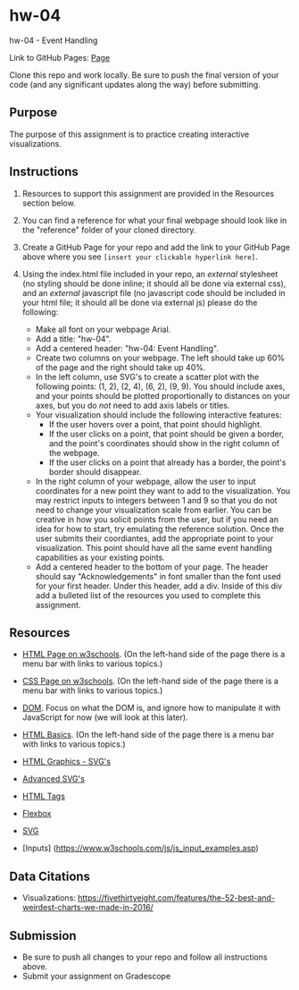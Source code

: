 # hw-04

hw-04 - Event Handling

Link to GitHub Pages: [Page](https://ds4200-s23-class.github.io/hw-04-nicole-al/)

Clone this repo and work locally. Be sure to push the final version of your code (and any significant updates along the way) before submitting.

## Purpose

The purpose of this assignment is to practice creating interactive visualizations.

## Instructions

1. Resources to support this assignment are provided in the Resources section below.

1. You can find a reference for what your final webpage should look like in the "reference" folder of your cloned directory.

1. Create a GitHub Page for your repo and add the link to your GitHub Page above where you see `[insert your clickable hyperlink here]`.

1. Using the index.html file included in your repo, an _external_ stylesheet (no styling should be done inline; it should all be done via external css), and an _external_ javascript file (no javascript code should be included in your html file; it should all be done via external js) please do the following:

   - Make all font on your webpage Arial.
   - Add a title: "hw-04".
   - Add a centered header: "hw-04: Event Handling".
   - Create two columns on your webpage. The left should take up 60% of the page and the right should take up 40%.
   - In the left column, use SVG's to create a scatter plot with the following points: (1, 2), (2, 4), (6, 2), (9, 9). You should include axes, and your points should be plotted proportionally to distances on your axes, but you do _not_ need to add axis labels or titles.
   - Your visualization should include the following interactive features:
     - If the user hovers over a point, that point should highlight.
     - If the user clicks on a point, that point should be given a border, and the point's coordinates should show in the right column of the webpage.
     - If the user clicks on a point that already has a border, the point's border should disappear.
   - In the right column of your webpage, allow the user to input coordinates for a new point they want to add to the visualization. You may restrict inputs to integers between 1 and 9 so that you do not need to change your visualization scale from earlier. You can be creative in how you solicit points from the user, but if you need an idea for how to start, try emulating the reference solution. Once the user submits their coordiantes, add the appropriate point to your visualization. This point should have all the same event handling capabilities as your existing points.
   - Add a centered header to the bottom of your page. The header should say "Acknowledgements" in font smaller than the font used for your first header. Under this header, add a div. Inside of this div add a bulleted list of the resources you used to complete this assignment.

## Resources

- [HTML Page on w3schools](https://www.w3schools.com/html/default.asp). (On the left-hand side of the page there is a menu bar with links to various topics.)

- [CSS Page on w3schools](https://www.w3schools.com/css/default.asp). (On the left-hand side of the page there is a menu bar with links to various topics.)

- [DOM](https://www.geeksforgeeks.org/dom-document-object-model/). Focus on what the DOM is, and ignore how to manipulate it with JavaScript for now (we will look at this later).

- [HTML Basics](https://www.geeksforgeeks.org/html-introduction/?ref=lbp). (On the left-hand side of the page there is a menu bar with links to various topics.)

- [HTML Graphics - SVG's](https://www.geeksforgeeks.org/html-svg-basics/?ref=lbp)

- [Advanced SVG's](https://learn-the-web.algonquindesign.ca/topics/advanced-svg/)

- [HTML Tags](https://www.geeksforgeeks.org/html-tags-complete-reference/?ref=lbp)

- [Flexbox](https://css-tricks.com/snippets/css/a-guide-to-flexbox/)

- [SVG](https://www.w3schools.com/graphics/svg_intro.asp)

- [Inputs] (https://www.w3schools.com/js/js_input_examples.asp)

## Data Citations

- Visualizations: https://fivethirtyeight.com/features/the-52-best-and-weirdest-charts-we-made-in-2016/

## Submission

- Be sure to push all changes to your repo and follow all instructions above.
- Submit your assignment on Gradescope
